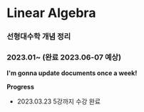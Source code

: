 # Linear Algebra
### 선형대수학 개념 정리
### 2023.01~ (완료 2023.06-07 예상)

__I'm gonna update documents once a week!__  

__Progress__  
- 2023.03.23 5강까지 수강 완료  

